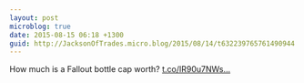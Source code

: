 ```yaml
---
layout: post
microblog: true
date: 2015-08-15 06:18 +1300
guid: http://JacksonOfTrades.micro.blog/2015/08/14/t632239765761490944.html
---
```

How much is a Fallout bottle cap worth? [t.co/IR90u7NWs...](http://t.co/IR90u7NWsp)
